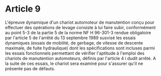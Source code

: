 # Article 9

L'épreuve dynamique d'un chariot automoteur de manutention conçu pour effectuer des opérations de levage consiste à lui faire subir, conformément au point 5-3 de la partie 5 de la norme NF H 96-301-3 rendue obligatoire par l'article 5 de l'arrêté du 13 septembre 1989 susvisé les essais dynamiques (essais de mobilité, de gerbage, de vitesse de descente maximale, de fuite hydraulique) dont les spécifications sont incluses parmi les essais fonctionnels permettant de vérifier l'aptitude à l'emploi des chariots de manutention automoteurs, définis par l'article 4 i dudit arrêté. A la suite de ces essais, le chariot sera examiné pour s'assurer qu'il ne présente pas de défauts.
